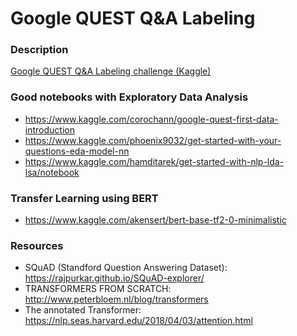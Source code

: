 # Google QUEST Q&A Labeling

### Description
[Google QUEST Q&amp;A Labeling challenge (Kaggle)](https://www.kaggle.com/c/google-quest-challenge)

### Good notebooks with Exploratory Data Analysis
 - https://www.kaggle.com/corochann/google-quest-first-data-introduction
 - https://www.kaggle.com/phoenix9032/get-started-with-your-questions-eda-model-nn
 - https://www.kaggle.com/hamditarek/get-started-with-nlp-lda-lsa/notebook

### Transfer Learning using BERT
 - https://www.kaggle.com/akensert/bert-base-tf2-0-minimalistic


### Resources
 - SQuAD (Standford Question Answering Dataset): https://rajpurkar.github.io/SQuAD-explorer/
 - TRANSFORMERS FROM SCRATCH: http://www.peterbloem.nl/blog/transformers
 - The annotated Transformer: https://nlp.seas.harvard.edu/2018/04/03/attention.html


